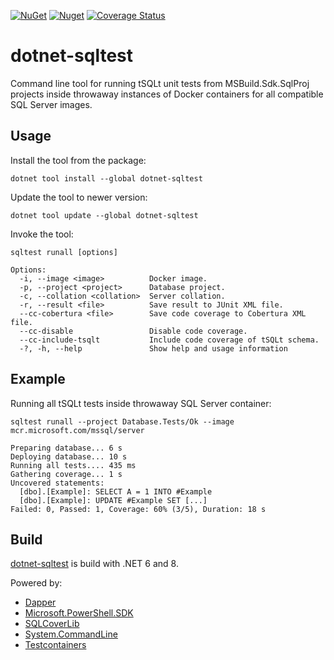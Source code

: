 [![NuGet](https://img.shields.io/nuget/v/dotnet-sqltest)](https://www.nuget.org/packages/dotnet-sqltest)
[![Nuget](https://img.shields.io/nuget/dt/dotnet-sqltest)](https://www.nuget.org/stats/packages/dotnet-sqltest?groupby=Version)
[![Coverage Status](https://img.shields.io/coveralls/github/cagrin/dotnet-sqltest)](https://coveralls.io/github/cagrin/dotnet-sqltest)


# dotnet-sqltest
Command line tool for running tSQLt unit tests from MSBuild.Sdk.SqlProj projects inside throwaway instances of Docker containers for all compatible SQL Server images.

## Usage
Install the tool from the package:

```dotnet tool install --global dotnet-sqltest```

Update the tool to newer version:

```dotnet tool update --global dotnet-sqltest```

Invoke the tool:

```sqltest runall [options]```

```
Options:
  -i, --image <image>          Docker image.
  -p, --project <project>      Database project.
  -c, --collation <collation>  Server collation.
  -r, --result <file>          Save result to JUnit XML file.
  --cc-cobertura <file>        Save code coverage to Cobertura XML file.
  --cc-disable                 Disable code coverage.
  --cc-include-tsqlt           Include code coverage of tSQLt schema.
  -?, -h, --help               Show help and usage information
```

## Example

Running all tSQLt tests inside throwaway SQL Server container:

```sqltest runall --project Database.Tests/Ok --image mcr.microsoft.com/mssql/server```

```
Preparing database... 6 s
Deploying database... 10 s
Running all tests.... 435 ms
Gathering coverage... 1 s
Uncovered statements:
  [dbo].[Example]: SELECT A = 1 INTO #Example
  [dbo].[Example]: UPDATE #Example SET [...]
Failed: 0, Passed: 1, Coverage: 60% (3/5), Duration: 18 s
```

## Build

[dotnet-sqltest](https://www.nuget.org/packages/dotnet-sqltest) is build with .NET 6 and 8.

Powered by:
- [Dapper](https://www.nuget.org/packages/Dapper)
- [Microsoft.PowerShell.SDK](https://www.nuget.org/packages/Microsoft.PowerShell.SDK)
- [SQLCoverLib](https://www.nuget.org/packages/SQLCoverLib)
- [System.CommandLine](https://www.nuget.org/packages/System.CommandLine)
- [Testcontainers](https://www.nuget.org/packages/Testcontainers)